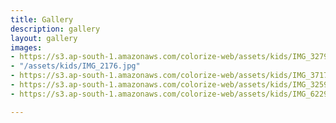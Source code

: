 ```yaml
---
title: Gallery
description: gallery
layout: gallery
images:
- https://s3.ap-south-1.amazonaws.com/colorize-web/assets/kids/IMG_3279.jpg
- "/assets/kids/IMG_2176.jpg"
- https://s3.ap-south-1.amazonaws.com/colorize-web/assets/kids/IMG_3717.jpg
- https://s3.ap-south-1.amazonaws.com/colorize-web/assets/kids/IMG_3259.jpg
- https://s3.ap-south-1.amazonaws.com/colorize-web/assets/kids/IMG_6229.jpg

---
```

